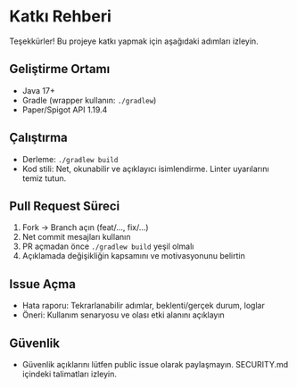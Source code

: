 # Katkı Rehberi

Teşekkürler! Bu projeye katkı yapmak için aşağıdaki adımları izleyin.

## Geliştirme Ortamı
- Java 17+
- Gradle (wrapper kullanın: `./gradlew`)
- Paper/Spigot API 1.19.4

## Çalıştırma
- Derleme: `./gradlew build`
- Kod stili: Net, okunabilir ve açıklayıcı isimlendirme. Linter uyarılarını temiz tutun.

## Pull Request Süreci
1. Fork → Branch açın (feat/..., fix/...)
2. Net commit mesajları kullanın
3. PR açmadan önce `./gradlew build` yeşil olmalı
4. Açıklamada değişikliğin kapsamını ve motivasyonunu belirtin

## Issue Açma
- Hata raporu: Tekrarlanabilir adımlar, beklenti/gerçek durum, loglar
- Öneri: Kullanım senaryosu ve olası etki alanını açıklayın

## Güvenlik
- Güvenlik açıklarını lütfen public issue olarak paylaşmayın. SECURITY.md içindeki talimatları izleyin.